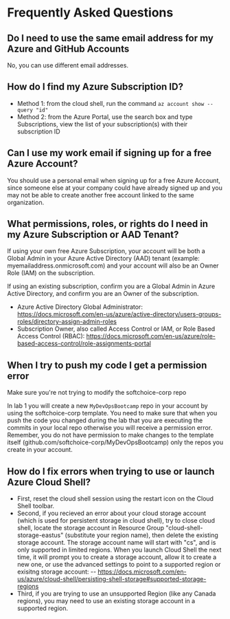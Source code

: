 # Frequently Asked Questions

## Do I need to use the same email address for my Azure and GitHub Accounts

No, you can use different email addresses.

## How do I find my Azure Subscription ID?

- Method 1: from the cloud shell, run the command `az account show --query "id"`
- Method 2: from the Azure Portal, use the search box and type Subscriptions, view the list of your subscription(s) with their subscription ID

## Can I use my work email if signing up for a free Azure Account?

You should use a personal email when signing up for a free Azure Account, since someone else at your company could have already signed up and you may not be able to create another free account linked to the same organization.

## What permissions, roles, or rights do I need in my Azure Subscription or AAD Tenant?

If using your own free Azure Subscription, your account will be both a Global Admin in your Azure Active Directory (AAD) tenant (example: myemailaddress.onmicrosoft.com) and your account will also be an Owner Role (IAM) on the subscription.

If using an existing subscription, confirm you are a Global Admin in Azure Active Directory, and confirm you are an Owner of the subscription.
- Azure Active Directory Global Administrator: https://docs.microsoft.com/en-us/azure/active-directory/users-groups-roles/directory-assign-admin-roles
- Subscription Owner, also called Access Control or IAM, or Role Based Access Control (RBAC): https://docs.microsoft.com/en-us/azure/role-based-access-control/role-assignments-portal

## When I try to push my code I get a permission error

Make sure you're not trying to modify the softchoice-corp repo

In lab 1 you will create a new `MyDevOpsBootcamp` repo in your account by using the softchoice-corp template. You need to make sure that when you push the code you changed during the lab that you are executing the commits in your local repo otherwise you will receive a permission error. Remember, you do not have permission to make changes to the template itself (github.com/softchoice-corp/MyDevOpsBootcamp) only the repos you create in your account.

## How do I fix errors when trying to use or launch Azure Cloud Shell?

- First, reset the cloud shell session using the restart icon on the Cloud Shell toolbar.
- Second, if you recieved an error about your cloud storage account (which is used for persistent storage in cloud shell), try to close cloud shell, locate the storage account in Resource Group "cloud-shell-storage-eastus" (substitute your region name), then delete the existing storage account. The storage account name will start with "cs", and is only supported in limited regions. When you launch Cloud Shell the next time, it will prompt you to create a storage account, allow it to create a new one, or use the advanced settings to point to a supported region or exisitng storage account: 
-- https://docs.microsoft.com/en-us/azure/cloud-shell/persisting-shell-storage#supported-storage-regions
- Third, if you are trying to use an unsupported Region (like any Canada regions), you may need to use an existing storage account in a supported region.
